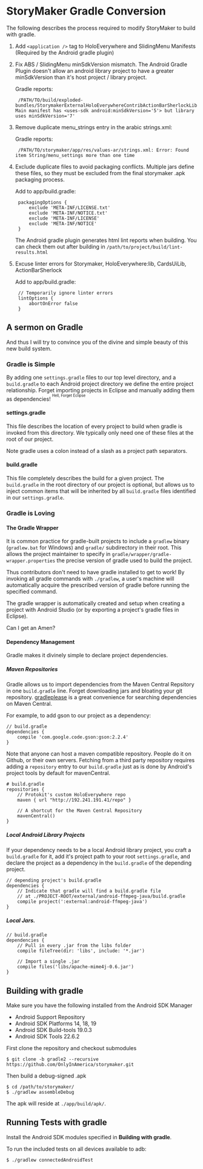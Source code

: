 # StoryMaker Gradle Conversion

The following describes the process required to modify StoryMaker to build with gradle.

1. Add `<application />` tag to HoloEverywhere and SlidingMenu Manifests (Required by the Android gradle plugin)
2. Fix ABS / SlidingMenu minSdkVersion mismatch. The Android Gradle Plugin doesn't allow an android library project
   to have a greater minSdkVersion than it's host project / library project.

    Gradle reports:

        /PATH/TO/build/exploded-bundles/StorymakerExternalHoloEverywhereContribActionBarSherlockLibraryUnspecified.aar/AndroidManifest.xml:3] Main manifest has <uses-sdk android:minSdkVersion='5'> but library uses minSdkVersion='7'

3. Remove duplicate menu_strings entry in the arabic strings.xml:

    Gradle reports:

	    /PATH/TO/storymaker/app/res/values-ar/strings.xml: Error: Found item String/menu_settings more than one time

5. Exclude duplicate files to avoid packaging conflicts. Multiple jars define these files, so they
   must be excluded from the final storymaker .apk packaging process.

    Add to app/build.gradle:

        packagingOptions {
            exclude 'META-INF/LICENSE.txt'
            exclude 'META-INF/NOTICE.txt'
            exclude 'META-INF/LICENSE'
            exclude 'META-INF/NOTICE'
        }
        
	The Android gradle plugin generates html lint reports when building. You can check them out after building in `/path/to/project/build/lint-results.html`

7. Excuse linter errors for Storymaker, HoloEverywhere:lib, CardsUiLib, ActionBarSherlock

	Add to app/build.gradle:

        // Temporarily ignore linter errors
        lintOptions {
            abortOnError false
        }

## A sermon on Gradle

And thus I will try to convince you of the divine and simple beauty of this new build system.

### Gradle is Simple

By adding one `settings.gradle` files to our top level directory, and a `build.gradle`
to each Android project directory we define the entire project relationship.
Forget importing projects in Eclipse and manually adding them as dependencies!
<sup><sup>Hell, Forget Eclipse</sup></sup>

#### settings.gradle

This file describes the location of every project to build when gradle is invoked
from this directory. We typically only need one of these files at the root of our project.

Note gradle uses a colon instead of a slash as a project path separators.

#### build.gradle

This file completely describes the build for a given project. The `build.gradle` in
the root directory of our project is optional, but allows us to inject common items
that will be inherited by all `build.gradle` files identified in our `settings.gradle`.


### Gradle is Loving

#### The Gradle Wrapper

It is common practice for gradle-built projects to include a `gradlew` binary (`gradlew.bat` for Windows)
and `gradle/` subdirectory in their root. This allows the project maintainer to specify in
`gradle/wrapper/gradle-wrapper.properties` the precise version of gradle used to build the project.

Thus contributors don't need to have gradle installed to get to work! By invoking all gradle commands
with `./gradlew`, a user's machine will automatically acquire the prescribed version of gradle before
running the specified command.

The gradle wrapper is automatically created and setup when creating a project with Android Studio
(or by exporting a project's gradle files in Eclipse).

Can I get an Amen?

#### Dependency Management

Gradle makes it divinely simple to declare project dependencies.

##### Maven Repositories

Gradle allows us to import dependencies from the Maven Central Repsitory in one `build.gradle` line.
Forget downloading jars and bloating your git repository. [gradleplease](http://gradleplease.appspot.com/)
is a great convenience for searching dependencies on Maven Central.

For example, to add gson to our project as a dependency:

    // build.gradle
    dependencies {
        compile 'com.google.code.gson:gson:2.2.4'
    }

Note that anyone can host a maven compatible repository. People do it on Github, or their own servers.
Fetching from a third party repository requires adding a `repository` entry to our `build.gradle` just
as is done by Android's project tools by default for mavenCentral.

    # build.gradle
    repositories {
        // Protokit's custom HoloEverywhere repo
        maven { url "http://192.241.191.41/repo" }

        // A shortcut for the Maven Central Repository
        mavenCentral()
    }

##### Local Android Library Projects

If your dependency needs to be a local Android library project, you craft a `build.gradle` for it,
add it's project path to your root `settings.gradle`, and declare the project as a dependency in
the `build.gradle` of the depending project.


    // depending project's build.gradle
    dependencies {
        // Indicate that gradle will find a build.gradle file
        // at ./PROJECT-ROOT/external/android-ffmpeg-java/build.gradle
        compile project(':external:android-ffmpeg-java')
    }

##### Local Jars.

    // build.gradle
    dependencies {
        // Pull in every .jar from the libs folder
        compile fileTree(dir: 'libs', include: '*.jar')

        // Import a single .jar
        compile files('libs/apache-mime4j-0.6.jar')
    }
    
    
## Building with gradle

Make sure you have the following installed from the Android SDK Manager

+ Android Support Repository
+ Android SDK Platforms 14, 18, 19
+ Android SDK Build-tools 19.0.3
+ Android SDK Tools 22.6.2

First clone the repository and checkout submodules

	$ git clone -b gradle2 --recursive https://github.com/OnlyInAmerica/storymaker.git
	
Then build a debug-signed .apk

	$ cd /path/to/storymaker/
	$ ./gradlew assembleDebug
	
The apk will reside at `./app/build/apk/`.

## Running Tests with gradle

Install the Android SDK modules specified in **Building with gradle**.

To run the included tests on all devices available to adb:

	$ ./gradlew connectedAndroidTest
	